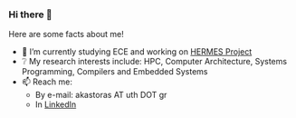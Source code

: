 ### Hi there 👋
Here are some facts about me!
- 🔭 I’m currently studying ECE and working on [HERMES Project](https://www.hermesteam.eu/)
- :grey_question: My research interests include: HPC, Computer Architecture, Systems Programming, Compilers and Embedded Systems
- 📫 Reach me: 
  * By e-mail: akastoras AT uth DOT gr
  * In [LinkedIn](https://www.linkedin.com/in/thanos-kastoras-89a40a1a4/)

